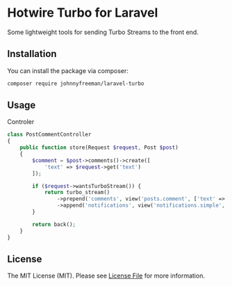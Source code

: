 # Hotwire Turbo for Laravel

Some lightweight tools for sending Turbo Streams to the front end.

## Installation

You can install the package via composer:

```bash
composer require johnnyfreeman/laravel-turbo
```

## Usage

Controler

```php
class PostCommentController
{
    public function store(Request $request, Post $post)
    {
        $comment = $post->comments()->create([
            'text' => $request->get('text')
        ]);

        if ($request->wantsTurboStream()) {
            return turbo_stream()
                ->prepend('comments', view('posts.comment', ['text' => $comment->text]))
                ->append('notifications', view('notifications.simple', ['title' => 'Post comment created!']));
        }

        return back();
    }
}
```

## License

The MIT License (MIT). Please see [License File](LICENSE.md) for more information.
